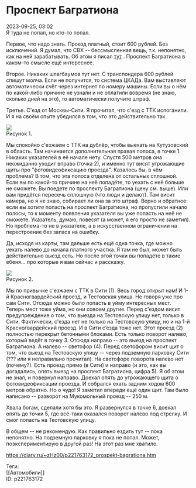 Проспект Багратиона
====================

   
 2023-09-25, 03:02   
  Я туда не попал, но кто-то попал.   
   
 Первое, что надо знать. Проезд платный, стоит 600 рублей. Без исключений. Я думал, что СВХ -- бессмысленная вещь, т.к. непонятно, как на ней зарабатывать. Об этом я писал  [тут](Северо-восточная%20хорда)  . Проспект Багратиона в каком-то смысле ещё интереснее.   
   
 Второе. Никаких шлагбаумов тут нет. С транспондера 600 рублей спишут молча. Если не получится, то система ЦКАДа. Вам выставляют автоматически счёт через интернет по номеру машины. Если вы о нём по какой-либо причине не узнали и не оплатили вовремя (не знаю, сколько дней на это), то автоматически получите штраф.   
   
 Третье. С'езд от Москвы-Сити. Я прочитал, что с'езд с ТТК испоганили. И я на своём опыте убедился в том, что это действительно так.   
   
   [![](https://i.yapx.ru/WgFoVl.png)](https://yapx.ru/image/WgFoV)    
 Рисунок 1.    
   
 Мы спокойно с'езжаем с ТТК на дублёр, чтобы выехать на Кутузовский в область. Там начинается дополнительная правая полоса, в точке 1. Никаких указателей в её начале нету. Спустя 500 метров она неожиданно уходит вправо (точка 2), и именно тут висят угрожающие щиты про "фотовидеофиксацию проезда". Казалось бы, в чём проблема? В том, что эта полоса отделена от остальных сплошной. Если вы по какой-то причине на неё попадёте, то уехать с неё больше не сможете. Вы поедете по проспекту Багратиона (цену см. выше). Или вам придётся пересечь сплошную (что люди и делают). Там висит камера, но я не знаю, собирает ли она за это штраф. Верно и обратное: если вы  *хотите*  попасть на проспект Багратиона, но пропустили начало полосы, то к моменту появления указателя вы уже попасть на неё не сможете. Указатель, думаю, повесят (а может, я его просто не заметил). Но проблема-то не в указателе, а в искусственном ограничении на перестроение без запаса на ошибку.   
   
 Да, исходя из карты, там дальше есть ещё одна точка, где можно уехать налево до начала платного участка. Я там не был, может быть действительно выезд есть. Но после этой точки вы попадёте в такие ебеня... про которые я вам сейчас и расскажу.   
   
   [![](https://i.yapx.ru/WgFoUl.png)](https://yapx.ru/image/WgFoU)    
 Рисунок 2.    
   
 Мы по привычке с'езжаем с ТТК в Сити (1). Весь город открыт нам! И 1-й Красногвардейский проезд, и Тестовская улица. Не говоря уже про сам Сити. Отсюда можно было попасть в уйму интересных мест. Теперь мест тоже уйма, но они совсем другие. Перед с'ездом висит предупреждение о том, что выезда на Тестовскую улицу нет, только в Сити. Фактически, с'езда нет не только на Тестовскую улицу, но и на 1-й Красногвардейский проезд. И в Сити с’езда тоже нет. Этот проезд (2) полностью перекрыт бетонными блоками. Есть только поворот налево, который ведёт в точку 3. Отсюда направо -- это выезд на проспект Багратиона. А налево -- светофор (4). Перед светофором висит щит о том, что выезд на Тестовскую улицу -- через подземную парковку Сити (??? или я неправильно прочитал). На светофоре поворота налево нет (почему?). Есть проезд прямо (в Сити) и направо (и это, как вы догадались, опять выезд на проспект Багратиона, цифра 5). Я об этом не знал, и повернул направо. Доехал опять до угрожающего щита о фотовидеофиксации проезда. И собрался ехать задним ходом 600 метров обратно. Но о чудо! Я заметил впереди ещё один щит. Там было написано -- разворот на Мукомольный проезд -- 250 м.   
   
 Хвала богам, сделали хотя бы это. Я развернулся в точке 6, доехал опять до точки 5, где всё-таки оказался поворот налево под стрелку. И смог попасть на Тестовскую улицу.   
   
 В общем -- не рекомендую. Как правильно ездить тут -- пока непонятно. На подземную парковку я пока не попал. Может, поэкспериментирую в другой раз! На этот раз мне хватило.   
    
 <https://diary.ru/~zHz00/p221763172_prospekt-bagrationa.htm>   
   
 Теги:   
 [[Автомобили]]   
 ID: p221763172